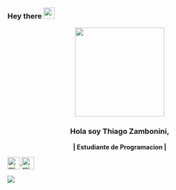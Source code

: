 ### Hey there <img src="https://media.giphy.com/media/hvRJCLFzcasrR4ia7z/giphy.gif" width="25px">

<p align="center" width="300">
   <img align="center" width="200" src="https://i.pinimg.com/originals/b0/c8/19/b0c81961153a56eab83cf03d862345af.gif" />
   <h3 align="center">Hola soy Thiago Zambonini,</h3>
</p>

<p align="center"> <strong>| Estudiante de Programacion | </strong> </p>
  <a href="https://instagram.com/zambo_thiago" target="blank">
    <img align="center" src="https://cdn.jsdelivr.net/npm/simple-icons@3.0.1/icons/instagram.svg" alt="midu.dev" height="28px" width="28px" />
  </a>
  <a href="https://twitter.com/Pateachapas" target="blank">
    <img align="center" src="https://cdn.jsdelivr.net/npm/simple-icons@3.0.1/icons/twitter.svg" alt="midudev" height="28px" width="28px" />
  </a>

![](https://visitor-badge.glitch.me/badge?page_id=hebertdev1.hebertdev1)

</p>
